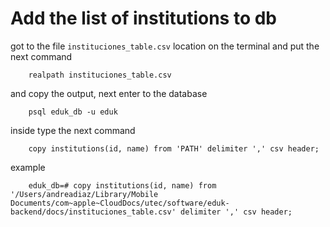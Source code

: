 # Add the list of institutions to db

got to the file `instituciones_table.csv` location on the terminal and put the next command
```
	realpath instituciones_table.csv
```
and copy the output, next enter to the database
```
	psql eduk_db -u eduk
```
inside type the next command
```
	copy institutions(id, name) from 'PATH' delimiter ',' csv header;
```

example 
```
	eduk_db=# copy institutions(id, name) from '/Users/andreadiaz/Library/Mobile Documents/com~apple~CloudDocs/utec/software/eduk-backend/docs/instituciones_table.csv' delimiter ',' csv header;
```
